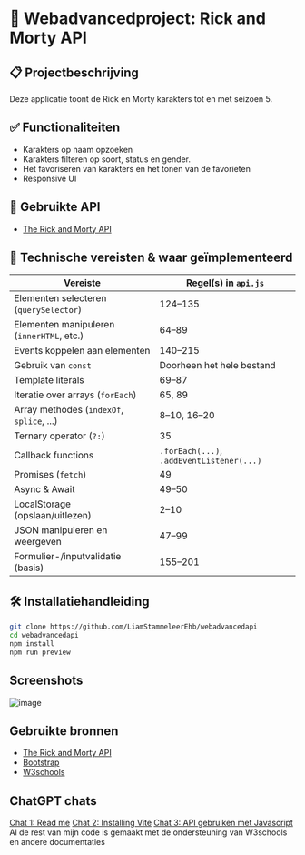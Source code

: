 # 🚀 Webadvancedproject: Rick and Morty API

## 📋 Projectbeschrijving
Deze applicatie toont de Rick en Morty karakters tot en met seizoen 5.

## ✅ Functionaliteiten
- Karakters op naam opzoeken
- Karakters filteren op soort, status en gender.
- Het favoriseren van karakters en het tonen van de favorieten
- Responsive UI

## 🔌 Gebruikte API
- [The Rick and Morty API](https://rickandmortyapi.com/)

## 🧠 Technische vereisten & waar geïmplementeerd
| Vereiste                                    | Regel(s) in `api.js`                |
|--------------------------------------------|-------------------------------------|
| Elementen selecteren (`querySelector`)     | 124–135                             |
| Elementen manipuleren (`innerHTML`, etc.)  | 64–89                               |
| Events koppelen aan elementen              | 140–215                             |
| Gebruik van `const`                        | Doorheen het hele bestand           |
| Template literals                          | 69–87                               |
| Iteratie over arrays (`forEach`)           | 65, 89                              |
| Array methodes (`indexOf`, `splice`, ...)  | 8–10, 16–20                          |
| Ternary operator (`?:`)                    | 35                                  |
| Callback functions                         | `.forEach(...)`, `.addEventListener(...)` |
| Promises (`fetch`)                         | 49                                  |
| Async & Await                              | 49–50                               |
| LocalStorage (opslaan/uitlezen)            | 2–10                                |
| JSON manipuleren en weergeven              | 47–99                               |
| Formulier-/inputvalidatie (basis)          | 155–201                             |

## 🛠️ Installatiehandleiding

```bash
git clone https://github.com/LiamStammeleerEhb/webadvancedapi
cd webadvancedapi
npm install
npm run preview
```

## Screenshots
![image](https://github.com/user-attachments/assets/f4c10002-a5d4-41c7-9b12-5356d062f080)

## Gebruikte bronnen
- [The Rick and Morty API](https://rickandmortyapi.com/)
- [Bootstrap](https://getbootstrap.com/)
- [W3schools](https://www.w3schools.com/js/default.asp)

## ChatGPT chats
[Chat 1: Read me](https://chatgpt.com/share/682f14ca-0c08-8002-b38c-682ed1b807fa)
[Chat 2: Installing Vite](https://chatgpt.com/share/682f156f-6cd0-8002-a658-00c9022fac9e)
[Chat 3: API gebruiken met Javascript](https://chatgpt.com/share/682f15b6-dd14-8002-bcc8-66064636789c)
Al de rest van mijn code is gemaakt met de ondersteuning van W3schools en andere documentaties
